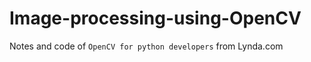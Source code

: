 # Image-processing-using-OpenCV



 Notes and code of `OpenCV for python developers` from Lynda.com

